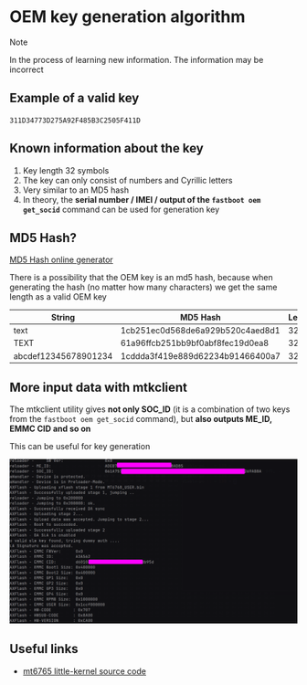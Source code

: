 # OEM key generation algorithm
> [!NOTE]
> In the process of learning new information. The information may be incorrect

## Example of a valid key
```text
311D34773D275A92F485B3C2505F411D
```

## Known information about the key
1. Key length 32 symbols
2. The key can only consist of numbers and Cyrillic letters
3. Very similar to an MD5 hash
4. In theory, the **serial number / IMEI / output of the ```fastboot oem get_socid```** command can be used for generation key

## MD5 Hash?
[MD5 Hash online generator](https://www.md5hashgenerator.com/)

There is a possibility that the OEM key is an md5 hash, because when generating the hash (no matter how many characters) we get the same length as a valid OEM key

| String               | MD5 Hash                          | Length |
|----------------------|-----------------------------------|--------|
| text                 | 1cb251ec0d568de6a929b520c4aed8d1  | 32     |
| TEXT                 | 61a96ffcb251bb9bf0abf8fec19d0ea8  | 32     |
| abcdef12345678901234 | 1cddda3f419e889d62234b91466400a7  | 32     |

## More input data with mtkclient
The mtkclient utility gives **not only SOC_ID** (it is a combination of two keys from the ```fastboot oem get_socid``` command), but **also outputs ME_ID, EMMC CID and so on**

This can be useful for key generation

![mtkclient-keys-info.png](../files/assets/mtkclient-keys-info.png)

## Useful links
- [mt6765 little-kernel source code](https://github.com/moto-penangf/lk-mt6765)